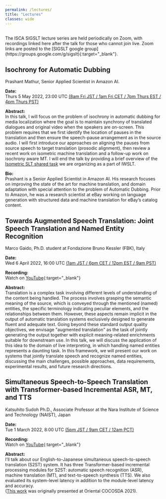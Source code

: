 ```yaml
---
permalink: /lectures/
title: "Lectures"
classes: wide
---
```


<br/>
The ISCA SIGSLT lecture series are held periodically on Zoom, with recordings linked here after the talk for those who cannot join live.
Zoom links are posted to the [SIGSLT google group](https://groups.google.com/g/sigslt){:target="_blank"}.


## Isochrony for Automatic Dubbing
Prashant Mathur, Senior Applied Scientist in Amazon AI.

**Date:**  
<i class="fas fa-calendar-day"></i> Thurs 5 May 2022, 23:00 UTC [(8am Fri JST / 1am Fri CET / 7pm Thurs EST / 4pm Thurs PST)](https://www.timeanddate.com/worldclock/converter.html?iso=20220505T230000&p1=1440&p2=248&p3=5805&p4=224&p5=179)

**Abstract:**  
In this talk, I will focus on the problem of isochrony in automatic dubbing for media localization where the goal is to maintain synchrony of translated dialogues and original video when the speakers are on-screen. This problem requires that we first identify the location of pauses in the translation and then ensure the speech-pause arrangement as in the source audio. I will first introduce our approaches on aligning the pauses from source speech to target translation (prosodic alignment), then review a recent work on isometric machine translation and a follow-up work on isochrony aware MT. I will end the talk by providing a brief overview of the [Isometric SLT shared task](https://iwslt.org/2022/isometric) we are organizing as a part of IWSLT.

**Bio:**  
Prashant is a Senior Applied Scientist in Amazon AI. His research focuses on improving the state of the art for machine translation, and domain adaptation with special attention to the problem of Automatic Dubbing. Prior to Amazon, he was a research scientist at eBay working on language generation with structured data and machine translation for eBay’s catalog content.


## Towards Augmented Speech Translation: Joint Speech Translation and Named Entity Recognition
Marco Gaido, Ph.D. student at Fondazione Bruno Kessler (FBK), Italy

**Date:**  
<i class="fas fa-calendar-day"></i> Wed 6 April 2022, 16:00 UTC [(1am JST / 6pm CET / 12pm EST / 9am PST)](https://www.timeanddate.com/worldclock/converter.html?iso=20220406T160000&p1=1440&p2=248&p3=5805&p4=419&p5=224)

**Recording:**  
<i class="fas fa-video"></i> Watch on [YouTube](https://www.youtube.com/watch?v=g2fIcjVWgXY){:target="_blank"}  

**Abstract:**  
Translation is a complex task involving different levels of understanding of the content being handled. The process involves grasping the semantic meaning of the source, which is conveyed through the mentioned (named) entities, the specific terminology indicating peculiar elements, and the relationships between them. However, these aspects remain implicit in the output of automatic translation systems exclusively designed to generate fluent and adequate text. Going beyond these standard output quality objectives, we envisage "augmented translation" as the task of jointly generating the output together with explicit meaning-related enrichments suitable for downstream use. In this talk, we will discuss the application of this idea to the domain of live interpreting, in which handling named entities represents a daunting task. In this framework, we will present our work on systems that jointly translate speech and recognize named entities, discussing the main challenges, possible approaches, data requirements, experimental results, and future research directions.


## Simultaneous Speech-to-Speech Translation with Transformer-based Incremental ASR, MT, and TTS
Katsuhito Sudoh Ph.D., Associate Professor at the Nara Institute of Science and Technology (NAIST), Japan

**Date:**  
<i class="fas fa-calendar-day"></i> Tue 1 March 2022, 8:00 UTC [(5pm JST / 9am CET / 12am PCT)](https://www.timeanddate.com/worldclock/converter.html?iso=20220301T080000&p1=1440&p2=248&p3=5805&p4=224)

**Recording:**  
<i class="fas fa-video"></i> Watch on [YouTube](https://www.youtube.com/watch?v=PH6Zlki-1pg&list=PLMS8PIkS6c4jU-4KZdhFErTYMP7KmFRw-){:target="_blank"}  

**Abstract:**  
I’ll talk about our English-to-Japanese simultaneous speech-to-speech translation (S2ST) system. It has three Transformer-based incremental processing modules for S2ST: automatic speech recognition (ASR), machine translation (MT), and text-to-speech synthesis (TTS). We also evaluated its system-level latency in addition to the module-level latency and accuracy.  
([This work](https://ieeexplore.ieee.org/document/9660477) was originally presented at Oriental COCOSDA 2021). 

